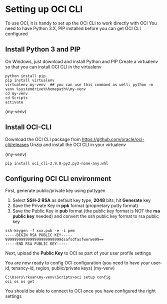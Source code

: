 # Setting up OCI CLI
To use OCI, it is handy to set up the OCI CLI to work directly with OCI
You need to have Python 3.X, PIP installed before you can get OCI CLI configured
## Install Python 3 and PIP
On Windows, just download and install Python and PIP
Create a virtualenv so that you can install OCI CLI in the virtualenv
```
python install pip
pip install virtualenv
virtualenv my-venv  ## you can use this command as well: python -m venv %systemdrive%%homepath%\my-venv
cd my-venv
cd Scripts
activate
```
(my-venv)

## Install OCI-CLI
Download the OCI CLI package from https://github.com/oracle/oci-cli/releases
Unzip and install the OCI CLI in your virtualenv

(my-venv)
```
pip install oci_cli-2.9.8-py2.py3-none-any.whl
```

## Configuring OCI CLI environment
First, generate public/private key using puttygen
1. Select **SSH-2 RSA** as default key type, **2048** bits, hit **Generate** key
2. Save the Private Key in **ppk** format (proprietary putty format)
3. Save the Public Key in **pub** format (the public key format is NOT the **rsa public key** needed)
and convert the ssh public key format to rsa public key
```
ssh-keygen -f xxx.pub -e -i pem
-----BEGIN RSA PUBLIC KEY-----
9999999999999999999999999dsafsdfasfwerwe99==
-----END RSA PUBLIC KEY-----
```

Next, upload the **Public Key** to OCI as part of your user profile settings

You are now ready to config OCI configuration (you need to have your user-id, tenancy-id, region, public/private keys)
(my-venv)
```
C:\Users\rkuan\my-venv\Scripts>oci setup config
oci os ns get
```

You should be able to connect to OCI once you have configured the right settings


